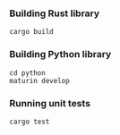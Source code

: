 ### Building Rust library
```
cargo build
```
### Building Python library
```
cd python
maturin develop
```
### Running unit tests
```
cargo test
```
